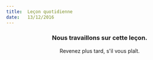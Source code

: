 ```yaml
---
title:  Leçon quotidienne
date:   13/12/2016
---
```


### <center>Nous travaillons sur cette leçon.</center>
<center>Revenez plus tard, s'il vous plaît.</center>